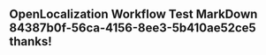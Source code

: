 <properties
ms.topic="hero-topic"
ms.test1="hero-topic"
ms.test2="test"/>


## OpenLocalization Workflow Test MarkDown 84387b0f-56ca-4156-8ee3-5b410ae52ce5 thanks!



<!--HONumber=Jul16_HO2-->


